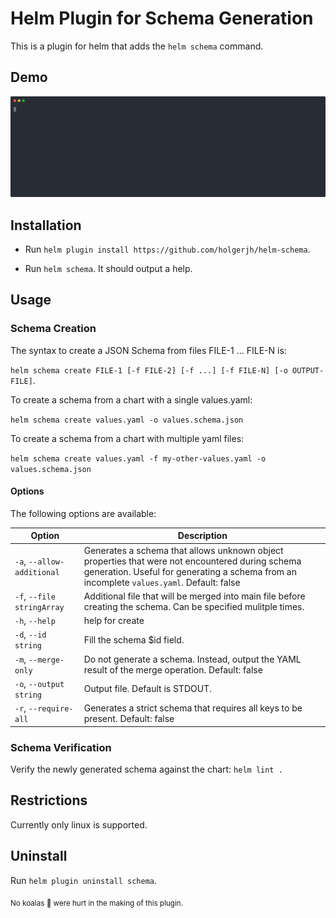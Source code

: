 # Helm Plugin for Schema Generation

This is a plugin for helm that adds the `helm schema` command.

## Demo

![demo](https://github.com/holgerjh/helm-schema/blob/main/demo.svg?raw=true)

## Installation

* Run `helm plugin install https://github.com/holgerjh/helm-schema`.

* Run `helm schema`. It should output a help.

## Usage

### Schema Creation

The syntax to create a JSON Schema from files FILE-1 ... FILE-N is:

`helm schema create FILE-1 [-f FILE-2] [-f ...] [-f FILE-N] [-o OUTPUT-FILE]`.

To create a schema from a chart with a single values.yaml: 

`helm schema create values.yaml -o values.schema.json`

To create a schema from a chart with multiple yaml files: 

`helm schema create values.yaml -f my-other-values.yaml -o values.schema.json`

#### Options

The following options are available:

| Option                  | Description                                |
| ----------------------- | ------------------------------------------ |
| `-a`, `--allow-additional`  | Generates a schema that allows unknown object properties that were not encountered during schema generation. Useful for generating a schema from an incomplete `values.yaml`. Default: false |
| `-f`, `--file stringArray`  | Additional file that will be merged into main file before creating the schema. Can be specified mulitple times. |
| `-h`, `--help`              | help for create |
| `-d`, `--id string`         | Fill the schema $id field. |
| `-m`, `--merge-only`        | Do not generate a schema. Instead, output the YAML result of the merge operation. Default: false |
| `-o`, `--output string`     | Output file. Default is STDOUT. |
| `-r`, `--require-all`       | Generates a strict schema that requires all keys to be present. Default: false |

### Schema Verification

Verify the newly generated schema against the chart: `helm lint .`

## Restrictions

Currently only linux is supported.

## Uninstall

Run `helm plugin uninstall schema`.


<sub>No koalas 🐨 were hurt in the making of this plugin.</sub>
